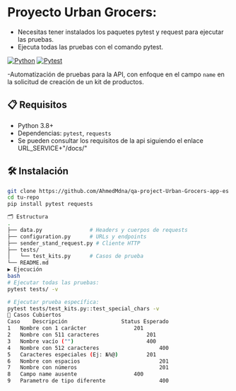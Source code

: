 # Proyecto Urban Grocers: 

- Necesitas tener instalados los paquetes pytest y request para ejecutar las pruebas.
- Ejecuta todas las pruebas con el comando pytest.


[![Python](https://img.shields.io/badge/Python-3.8%2B-blue)](https://www.python.org/)
[![Pytest](https://img.shields.io/badge/Pytest-Testing%20Framework-green)](https://docs.pytest.org/)

-Automatización de pruebas para la API, con enfoque en el campo `name` en la solicitud de creación de un kit de productos.

## 📋 Requisitos
- Python 3.8+
- Dependencias: `pytest`, `requests`
- Se pueden consultar los requisitos de la api siguiendo el enlace URL_SERVICE+"/docs/"

## 🛠 Instalación
```bash
git clone https://github.com/AhmedMdna/qa-project-Urban-Grocers-app-es
cd tu-repo
pip install pytest requests

🗂 Estructura
.
├── data.py               # Headers y cuerpos de requests
├── configuration.py      # URLs y endpoints
├── sender_stand_request.py # Cliente HTTP
├── tests/
│   └── test_kits.py      # Casos de prueba
└── README.md
▶ Ejecución
bash
# Ejecutar todas las pruebas:
pytest tests/ -v

# Ejecutar prueba específica:
pytest tests/test_kits.py::test_special_chars -v
🧪 Casos Cubiertos
Caso	Descripción	                Status Esperado
1	Nombre con 1 carácter   	        201
2	Nombre con 511 caracteres   	        201
3	Nombre vacío ("")                       400
4   Nombre con 512 caracteres	                400
5	Caracteres especiales (Ej: №%@)	        201
6   Nombre con espacios                         201
7   Nombre con números                          201
8	Campo name ausente	                400
9   Parametro de tipo diferente                 400
